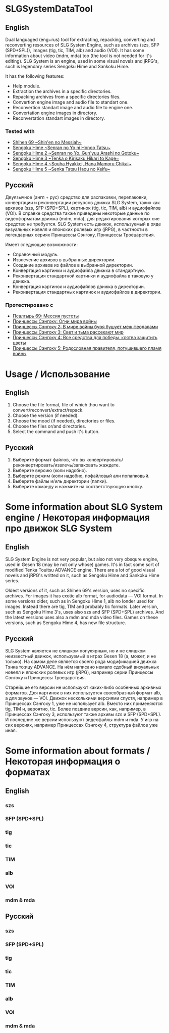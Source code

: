 # SLGSystemDataTool
## English
Dual languaged (eng+rus) tool for extracting, repacking, converting and reconverting resources of SLG System Engine, such as archives (szs, SFP (SPD+SPL)), images (tig, tic, TIM, alb) and audio (VOI). It has some information about video (mdm, mda) too (the tool is not needed for it's editing). SLG System is an engine, used in some visual novels and jRPG's, such is legendary series Sengoku Hime and Sankoku Hime.

It has the following features:
- Help module.
- Extraction the archives in a specific directories.
- Repacking archives from a specific directories files.
- Convertion engine image and audio file to standart one.
- Reconvertion standart image and audio file to engine one.
- Convertation engine images in directory.
- Reconvertation standart images in directory.

### Tested with
- [Shihen 69 \~Shin'en no Messiah\~](https://vndb.org/v1117)
- [Sengoku Hime \~Senran no Yo ni Honoo Tatsu\~](https://vndb.org/v1120)
- [Sengoku Hime 2 \~Senran no Yo, Gun'yuu Arashi no Gotoku\~](https://vndb.org/v3071)
- [Sengoku Hime 3 \~Tenka o Kirisaku Hikari to Kage\~](https://vndb.org/v6763)
- [Sengoku Hime 4 \~Souha Hyakkei, Hana Mamoru Chikai\~](https://vndb.org/v11237)
- [Sengoku Hime 5 \~Senka Tatsu Haou no Keifu\~](https://vndb.org/v13636)

## Русский
Двуязычное (англ + рус) средство для распаковки, перепаковки, конвертации и реконвертации ресурсов движка SLG System, таких как архивов (szs, SFP (SPD+SPL), картинок (tig, tic, TIM, alb) и аудиофайлов (VOI). В справке средства также приведены некоторые данные по видеоформатам движка (mdm, mda), для редактирования которых сие средство не требуется. SLG System есть движок, используемый в ряде визуальных новелл и японских ролевых игр (jRPG), в частности в легендарных сериях Принцессы Сэнгоку, Принцессы Троецарствия.

Имеет следующие возможности:
- Справочный модуль.
- Извлечение архивов в выбранные директории.
- Создание архивов из файлов в выбранной директории.
- Конвертация картинки и аудиофайла движка в стандартную.
- Реконвертация стандартной картинки и аудиофайла в таковую у движка.
- Конвертация картинок и аудиофайлов движка в директории.
- Реконвертация стандартных картинок и аудиофайлов в директории.

### Протестировано с
- [Псалтырь 69: Мессия пустоты](https://vndb.org/v1117)
- [Принцессы Сэнгоку: Огни мира войны](https://vndb.org/v1120)
- [Принцессы Сэнгоку 2: В мире войны буря бушует меж феодалами](https://vndb.org/v3071)
- [Принцессы Сэнгоку 3: Свет и тьма рассекают мир](https://vndb.org/v6763)
- [Принцессы Сэнгоку 4: Все средства для победы, клятва защитить цветы](https://vndb.org/v11237)
- [Принцессы Сэнгоку 5: Родословная правителя, потушившего пламя войны](https://vndb.org/v13636)

# Usage / Использование
## English
1. Choose the file format, file of which thou want to convert/reconvert/extract/repack.
2. Choose the version (if needed).
3. Choose the mood (if needed), directories or files.
4. Choose the files or/and directories.
5. Select the command and push it's button.

## Русский
1. Выберите формат файлов, что вы конвертировать/реконвертировать/извлечь/запаковать жаждете.
2. Выберите версию (коли надобно).
3. Выберите режим (коли надобно, пофайловый али попапковый.
4. Выберите файлы и/иль директории (папки).
5. Выберите команду и нажмите на соответствующую кнопку.

# Some information about SLG System engine / Некоторая информация про движок SLG System
## English
SLG System Engine is not very popular, but also not very obsqure engine, used in Gesen 18 (may be not only whose) games. It's in fact some sort of modified Tenka Touitsu ADVANCE engine. There are a lot of good visual novels and jRPG's writted on it, such as Sengoku Hime and Sankoku Hime series.

Oldest versions of it, such as Shihen 69's version, uses no specific archives. For images it has exotic alb format, for audiodata — VOI format.
In some versions older, such as in Sengoku Hime 1, alb no londer used for images. Instead there are tig, TIM and probably tic formats.
Later version, such as Sengoku Hime 3's, uses also szs and SFP (SPD+SPL) archives.
And the latest versions uses also a mdm and mda video files. Games on these versions, such as Sengoku Hime 4, has new file structure.

## Русский
SLG System является не слишком популярным, но и не слишком неизвестный движок, используемый в играх Gesen 18 (а, может, и не только). На самом деле является своего рода модификацией движка Тэнка то:ицу ADVANCE. На нём написано немало сдобный визуальных новелл и японских ролевых игр (jRPG), например серии Принцессы Сэнгоку и Принцессы Троецарствия.

Старейшие его версии не используют каких-либо особенных архивных форматов. Для картинок в них используется своеобразный формат alb, а для звуков — VOI.
Движок несколькими версиями спустя, например в Принцессах Сэнгоку 1, уже не использует alb. Вместо них применяются tig, TIM и, вероятно, tic.
Более поздние версии, как, например, в Принцессах Сэнгоку 3, используют также архивы szs и SFP (SPD+SPL).
И последние же версии используют видеофайлы mdm и mda. У игр на сих версиях, например Принцессах Сэнгоку 4, структура файлов уже иная.

# Some information about formats / Некоторая информация о форматах
## English
### szs

### SFP (SPD+SPL)

### tig

### tic

### TIM

### alb

### VOI

### mdm & mda

## Русский
### szs

### SFP (SPD+SPL)

### tig

### tic

### TIM

### alb

### VOI

### mdm & mda
